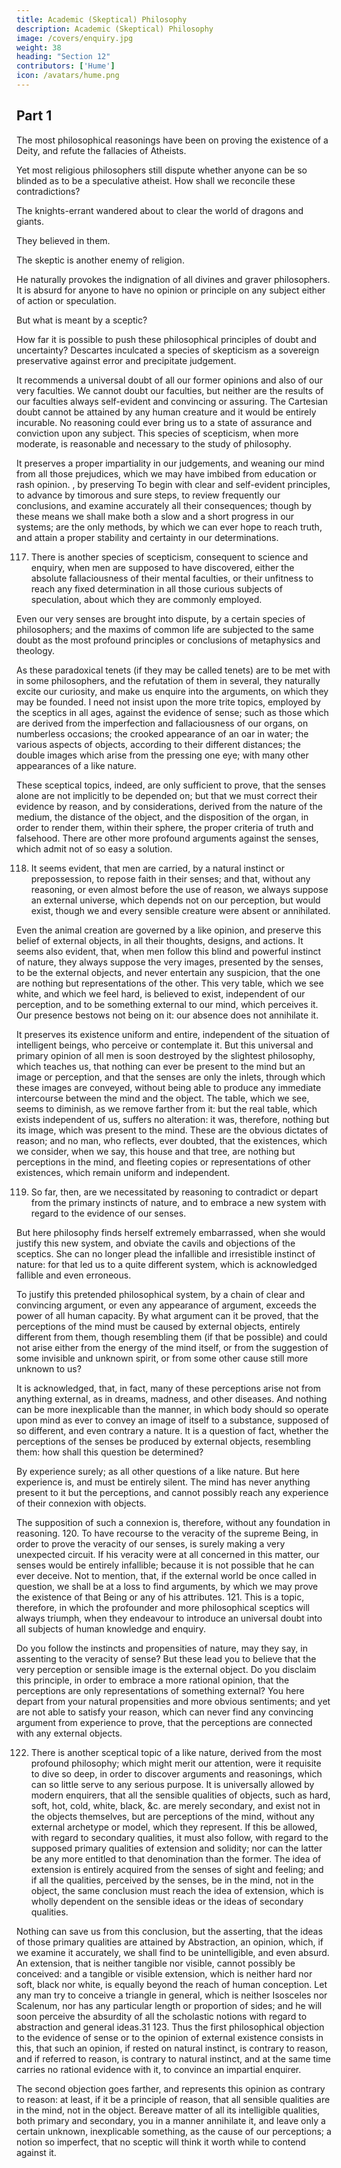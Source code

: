 ```yaml
---
title: Academic (Skeptical) Philosophy
description: Academic (Skeptical) Philosophy
image: /covers/enquiry.jpg
weight: 38
heading: "Section 12"
contributors: ['Hume']
icon: /avatars/hume.png
--- 
```



## Part 1

The most philosophical reasonings have been on proving the existence of a Deity, and refute the fallacies of Atheists.

Yet most religious philosophers still dispute whether anyone can be so blinded as to be a speculative atheist.
How shall we reconcile these contradictions?

The knights-errant wandered about to clear the world of dragons and giants.

They believed in them.

The skeptic is another enemy of religion.

He naturally provokes the indignation of all divines and graver philosophers.
It is absurd for anyone to have no opinion or principle on any subject either of action or speculation.

But what is meant by a sceptic?

How far it is possible to push these philosophical principles of doubt and uncertainty?
Descartes inculcated a species of skepticism as a sovereign preservative against error and precipitate judgement.

It recommends a universal doubt of all our former opinions and also of our very faculties.
We cannot doubt our faculties, but neither are the results of our faculties always self-evident and convincing or assuring.
The Cartesian doubt cannot be attained by any human creature and it would be entirely incurable.
No reasoning could ever bring us to a state of assurance and conviction upon any subject.
This species of scepticism, when more moderate, is reasonable and necessary to the study of philosophy.

It preserves a proper impartiality in our judgements, and weaning our mind from all those prejudices, which we may have imbibed from education or rash opinion.
, by preserving To begin with clear and self-evident principles, to advance by timorous and sure steps, to review frequently our conclusions, and examine accurately all their consequences; though by these means we shall make both a slow and a short progress in our systems; are the only methods, by which we can ever hope to reach truth, and attain a proper stability and certainty in our determinations. 

117. There is another species of scepticism, consequent to science and enquiry, when men are supposed to have discovered, either the absolute fallaciousness of their mental faculties, or their unfitness to reach any fixed determination in all those curious subjects of speculation, about which they are commonly employed. 

Even our very senses are brought into dispute, by a certain species of philosophers; and the maxims of common life are subjected to the same doubt as the most profound principles or conclusions of metaphysics and theology. 

As these paradoxical tenets (if they may be called tenets) are to be met with in some philosophers, and the refutation of them in several, they naturally excite our curiosity, and make us enquire into the arguments, on which they may be founded. I need not insist upon the more trite topics, employed by the sceptics in all ages, against the evidence of sense; such as those which are derived from the imperfection and fallaciousness of our organs, on numberless occasions; the crooked appearance of an oar in water; the various aspects of objects, according to their different distances; the double images which arise from the pressing one eye; with many other appearances of a like nature. 

These sceptical topics, indeed, are only sufficient to prove, that the senses alone are not implicitly to be depended on; but that we must correct their evidence by reason, and by considerations, derived from the nature of the medium, the distance of the object, and the disposition of the organ, in order to render them, within their sphere, the proper criteria of truth and falsehood. There are other more profound arguments against the senses, which admit not of so easy a solution. 


118. It seems evident, that men are carried, by a natural instinct or prepossession, to repose faith in their senses; and that, without any reasoning, or even almost before the use of reason, we always suppose an external universe, which depends not on our perception, but would exist, though we and every sensible creature were absent or annihilated. 

Even the animal creation are governed by a like opinion, and preserve this belief of external objects, in all their thoughts, designs, and actions. It seems also evident, that, when men follow this blind and powerful instinct of nature, they always suppose the very images, presented by the senses, to be the external objects, and never entertain any suspicion, that the one are nothing but representations of the other. This very table, which we see white, and which we feel hard, is believed to exist, independent of our perception, and to be something external to our mind, which perceives it. Our presence bestows not being on it: our absence does not annihilate it. 

It preserves its existence uniform and entire, independent of the situation of intelligent beings, who perceive or contemplate it. But this universal and primary opinion of all men is soon destroyed by the slightest philosophy, which teaches us, that nothing can ever be present to the mind but an image or perception, and that the senses are only the inlets, through which these images are conveyed, without being able to produce any immediate intercourse between the mind and the object. The table, which we see, seems to diminish, as we remove farther from it: but the real table, which exists independent of us, suffers no alteration: it was, therefore, nothing but its image, which was present to the mind. These are the obvious dictates of reason; and no man, who reflects, ever doubted, that the existences, which we consider, when we say, this house and that tree, are nothing but perceptions in the mind, and fleeting copies or representations of other existences, which remain uniform and independent. 

119. So far, then, are we necessitated by reasoning to contradict or depart from the primary instincts of nature, and to embrace a new system with regard to the evidence of our senses. 

But here philosophy finds herself extremely embarrassed, when she would justify this new system, and obviate the cavils and objections of the sceptics. She can no longer plead the infallible and irresistible instinct of nature: for that led us to a quite different system, which is acknowledged fallible and even erroneous. 

To justify this pretended philosophical system, by a chain of clear and convincing argument, or even any appearance of argument, exceeds the power of all human capacity. By what argument can it be proved, that the perceptions of the mind must be caused by external objects, entirely different from them, though resembling them (if that be possible) and could not arise either from the energy of the mind itself, or from the suggestion of some invisible and unknown spirit, or from some other cause still more unknown to us? 

It is acknowledged, that, in fact, many of these perceptions arise not from anything external, as in dreams, madness, and other diseases. And nothing can be more inexplicable than the manner, in which body should so operate upon mind as ever to convey an image of itself to a substance, supposed of so different, and even contrary a nature. It is a question of fact, whether the perceptions of the senses be produced by external objects, resembling them: how shall this question be determined? 

By experience surely; as all other questions of a like nature. But here experience is, and must be entirely silent. The mind has never anything present to it but the perceptions, and cannot possibly reach any experience of their connexion with objects. 

The supposition of such a connexion is, therefore, without any foundation in reasoning. 120. To have recourse to the veracity of the supreme Being, in order to prove the veracity of our senses, is surely making a very unexpected circuit. If his veracity were at all concerned in this matter, our senses would be entirely infallible; because it is not possible that he can ever deceive. Not to mention, that, if the external world be once called in question, we shall be at a loss to find arguments, by which we may prove the existence of that Being or any of his attributes. 121. This is a topic, therefore, in which the profounder and more philosophical sceptics will always triumph, when they endeavour to introduce an universal doubt into all subjects of human knowledge and enquiry. 

Do you follow the instincts and propensities of nature, may they say, in assenting to the veracity of sense? But these lead you to believe that the very perception or sensible image is the external object. Do you disclaim this principle, in order to embrace a more rational opinion, that the perceptions are only representations of something external? You here depart from your natural propensities and more obvious sentiments; and yet are not able to satisfy your reason, which can never find any convincing argument from experience to prove, that the perceptions are connected with any external objects. 

122. There is another sceptical topic of a like nature, derived from the most profound philosophy; which might merit our attention, were it requisite to dive so deep, in order to discover arguments and reasonings, which can so little serve to any serious purpose. It is universally allowed by modern enquirers, that all the sensible qualities of objects, such as hard, soft, hot, cold, white, black, &c. are merely secondary, and exist not in the objects themselves, but are perceptions of the mind, without any external archetype or model, which they represent. If this be allowed, with regard to secondary qualities, it must also follow, with regard to the supposed primary qualities of extension and solidity; nor can the latter be any more entitled to that denomination than the former. The idea of extension is entirely acquired from the senses of sight and feeling; and if all the qualities, perceived by the senses, be in the mind, not in the object, the same conclusion must reach the idea of extension, which is wholly dependent on the sensible ideas or the ideas of secondary qualities.

Nothing can save us from this conclusion, but the asserting, that the ideas of those primary qualities are attained by Abstraction, an opinion, which, if we examine it accurately, we shall find to be unintelligible, and even absurd. An extension, that is neither tangible nor visible, cannot possibly be conceived: and a tangible or visible extension, which is neither hard nor soft, black nor white, is equally beyond the reach of human conception. Let any man try to conceive a triangle in general, which is neither Isosceles nor Scalenum, nor has any particular length or proportion of sides; and he will soon perceive the absurdity of all the scholastic notions with regard to abstraction and general ideas.31 123. Thus the first philosophical objection to the evidence of sense or to the opinion of external existence consists in this, that such an opinion, if rested on natural instinct, is contrary to reason, and if referred to reason, is contrary to natural instinct, and at the same time carries no rational evidence with it, to convince an impartial enquirer. 

The second objection goes farther, and represents this opinion as contrary to reason: at least, if it be a principle of reason, that all sensible qualities are in the mind, not in the object. Bereave matter of all its intelligible qualities, both primary and secondary, you in a manner annihilate it, and leave only a certain unknown, inexplicable something, as the cause of our perceptions; a notion so imperfect, that no sceptic will think it worth while to contend against it.
